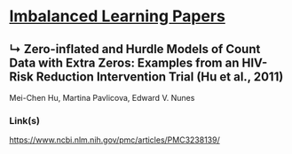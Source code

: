 # [Imbalanced Learning Papers](../README.md)
## ↳ Zero-inflated and Hurdle Models of Count Data with Extra Zeros: Examples from an HIV-Risk Reduction Intervention Trial (Hu et al., 2011)

Mei-Chen Hu, Martina Pavlicova, Edward V. Nunes

### Link(s)

https://www.ncbi.nlm.nih.gov/pmc/articles/PMC3238139/
